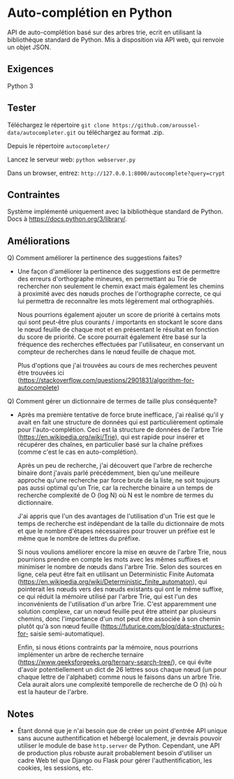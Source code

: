 # Auto-complétion en Python
API de auto-complétion basé sur des arbres trie, ecrit en utilisant la bibliothèque standard de Python. Mis à 
disposition via API web, qui renvoie un objet JSON.

## Exigences
Python 3

## Tester
Téléchargez le répertoire `git clone https://github.com/aroussel-data/autocompleter.git` ou téléchargez au format .zip.

Depuis le répertoire `autocompleter/`

Lancez le serveur web: `python webserver.py`

Dans un browser, entrez: `http://127.0.0.1:8000/autocomplete?query=crypt`

## Contraintes
Système implémenté uniquement avec la bibliothèque standard de Python. Docs à https://docs.python.org/3/library/.

## Améliorations 
Q) Comment améliorer la pertinence des suggestions faites? 

- Une façon d'améliorer la pertinence des suggestions est de permettre des erreurs d'orthographe mineures, en 
  permettant au Trie de rechercher non seulement le chemin exact mais également les chemins à proximité avec des 
  nœuds proches de l'orthographe correcte, ce qui lui permettra de reconnaître les mots légèrement mal orthographiés.
  
  Nous pourrions également ajouter un score de priorité à certains mots qui sont peut-être plus courants / importants 
  en stockant le score dans le nœud feuille de chaque mot et en présentant le résultat en fonction du score de priorité.
  Ce score pourrait également être basé sur la fréquence des recherches effectuées par l'utilisateur, en conservant un 
  compteur de recherches dans le nœud feuille de chaque mot.
  
  Plus d'options que j'ai trouvées au cours de mes recherches peuvent être trouvées ici 
  (https://stackoverflow.com/questions/2901831/algorithm-for-autocomplete)

Q) Comment gérer un dictionnaire de termes de taille plus conséquente?

- Après ma première tentative de force brute inefficace, j'ai réalisé qu'il y avait en fait une structure de données 
  qui est particulièrement optimale pour l'auto-complétion. Ceci est la structure de données de l'arbre Trie
  (https://en.wikipedia.org/wiki/Trie), qui est rapide pour insérer et récupérer des chaînes, en particulier basé sur 
  la chaîne préfixes (comme c'est le cas en auto-complétion).
  
  Après un peu de recherche, j'ai découvert que l'arbre de recherche binaire dont j'avais parlé précédemment, bien 
  qu'une meilleure approche qu'une recherche par force brute de la liste, ne soit toujours pas aussi optimal qu'un 
  Trie, car la recherche binaire a un temps de recherche complexité de O (log N) où N est le nombre de termes du 
  dictionnaire.
  
  J'ai appris que l'un des avantages de l'utilisation d'un Trie est que le temps de recherche est indépendant de la 
  taille du dictionnaire de mots et que le nombre d'étapes nécessaires pour trouver un préfixe est le même que le 
  nombre de lettres du préfixe.
  
  Si nous voulions améliorer encore la mise en œuvre de l'arbre Trie, nous pourrions prendre en compte les mots avec
  les mêmes suffixes et minimiser le nombre de nœuds dans l'arbre Trie. Selon des sources en ligne, cela peut
  être fait en utilisant un Deterministic Finite Automata (https://en.wikipedia.org/wiki/Deterministic_finite_automaton),
  qui pointerait les nœuds vers des nœuds existants qui ont le même suffixe, ce qui réduit la mémoire
  utilisé par l'arbre Trie, qui est l'un des inconvénients de l'utilisation d'un arbre Trie.
  C'est apparemment une solution complexe, car un nœud feuille peut être atteint par plusieurs chemins, donc 
  l'importance d'un mot peut être associée à son chemin plutôt qu'à son nœud feuille 
  (https://futurice.com/blog/data-structures-for- saisie semi-automatique).
  
  Enfin, si nous étions contraints par la mémoire, nous pourrions implémenter un arbre de recherche ternaire 
  (https://www.geeksforgeeks.org/ternary-search-tree/), ce qui évite d'avoir potentiellement un dict de 26 lettres sous 
  chaque nœud (un pour chaque lettre de l'alphabet) comme nous le faisons dans un arbre Trie. Cela aurait alors une 
  complexité temporelle de recherche de O (h) où h est la hauteur de l'arbre.

## Notes

- Étant donné que je n'ai besoin que de créer un point d'entrée API unique sans aucune authentification et hébergé 
  localement, je devrais pouvoir utiliser le module de base `http.server` de Python. Cependant, une API de production 
  plus robuste aurait probablement besoin d'utiliser un cadre Web tel que Django ou Flask pour gérer 
  l'authentification, les cookies, les sessions, etc.
